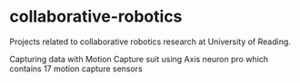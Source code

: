 # collaborative-robotics
Projects related to collaborative robotics research at University of Reading.

Capturing data with Motion Capture suit using Axis neuron pro which contains 17 motion capture sensors
